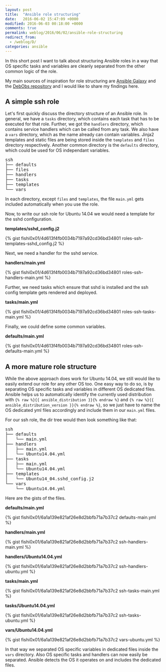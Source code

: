 ```yaml
---
layout: post
title:  "Ansible role structuring"
date:   2016-06-02 15:47:09 +0000
modified: 2016-06-03 00:18:00 +0000 
comments: true
permalink: weblog/2016/06/02/ansible-role-structuring
redirect_from:
  - /weblog/D/
categories: ansible
---
```


In this short post I want to talk about structuring Ansible roles in a way that OS specific tasks and variables are cleanly separated from the other common logic of the role. 

My main sources of inspiration for role structuring are [Ansible Galaxy][ansible-galaxy] and the [DebObs repository][ansible-debops] and I would like to share my findings here.<!--more-->

## A simple ssh role ##

Let's first quickly discuss the directory structure of an Ansible role. 
In general, we have a `tasks` directory, which contains each task that has to be executed for that role. 
Further, we got the `handlers` directory, which contains service handlers which can be called from any task. 
We also have a `vars` directory, which as the name already can contain variables. 
Jinja2 templates and static files are being stored inside the `templates` and `files` directory respectively. 
Another common directory is the `defaults` directory, which could be used for OS independant variables. 

<pre>
ssh
├── defaults
├── files
├── handlers
├── tasks
├── templates
└── vars
</pre>

In each directory, except `files` and `templates`, the file `main.yml` gets included automatically when you use the role. 

Now, to write our ssh role for Ubuntu 14.04 we would need a template for the sshd configuration. 

**templates/sshd_config.j2**

{% gist fishi0x01/4d613f4fb0034b7197a92cd36bd34801 roles-ssh-templates-sshd_config.j2 %}

Next, we need a handler for the sshd service. 

**handlers/main.yml**

{% gist fishi0x01/4d613f4fb0034b7197a92cd36bd34801 roles-ssh-handlers-main.yml %}

Further, we need tasks which ensure that sshd is installed and the ssh config template gets rendered and deployed. 

**tasks/main.yml**

{% gist fishi0x01/4d613f4fb0034b7197a92cd36bd34801 roles-ssh-tasks-main.yml %}

Finally, we could define some common variables.

**defaults/main.yml**

{% gist fishi0x01/4d613f4fb0034b7197a92cd36bd34801 roles-ssh-defaults-main.yml %}

## A more mature role structure ##

While the above approach does work for Ubuntu 14.04, we still would like to easily extend our role for any other OS too. 
One easy way to do so, is by separating OS specific tasks and variables in different OS dedicated files. 
Ansible helps us to automatically identify the currently used distribution with `{% raw %}{{ ansible_distribution }}{% endraw %}` and `{% raw %}{{ ansible_distribution_version }}{% endraw %}`, so we just have to name the OS dedicated yml files accordingly and include them in our `main.yml` files. 

For our ssh role, the dir tree would then look something like that:

<pre>
ssh
├── defaults
│   └── main.yml
├── handlers
│   ├── main.yml
│   └── Ubuntu14.04.yml
├── tasks
│   ├── main.yml
│   └── Ubuntu14.04.yml
├── templates
│   └── Ubuntu14_04.sshd_config.j2
└── vars
    └── Ubuntu14.04.yml
</pre>

Here are the gists of the files.

**defaults/main.yml**

{% gist fishi0x01/6a1a139e821af26e8d2bbfb71a7b37c2 defaults-main.yml %}

**handlers/main.yml**

{% gist fishi0x01/6a1a139e821af26e8d2bbfb71a7b37c2 ssh-handlers-main.yml %}

**handlers/Ubuntu14.04.yml**

{% gist fishi0x01/6a1a139e821af26e8d2bbfb71a7b37c2 ssh-handlers-ubuntu.yml %}

**tasks/main.yml**

{% gist fishi0x01/6a1a139e821af26e8d2bbfb71a7b37c2 ssh-tasks-main.yml %}

**tasks/Ubuntu14.04.yml**

{% gist fishi0x01/6a1a139e821af26e8d2bbfb71a7b37c2 ssh-tasks-ubuntu.yml %}

**vars/Ubuntu14.04.yml**

{% gist fishi0x01/6a1a139e821af26e8d2bbfb71a7b37c2 vars-ubuntu.yml %}

In that way we separated OS specific variables in dedicated files inside the `vars` directory. 
Also OS specific tasks and handlers can now easily be separated. 
Ansible detects the OS it operates on and includes the dedicated files.


[ansible-galaxy]: https://galaxy.ansible.com/
[ansible-debops]: https://github.com/debops
